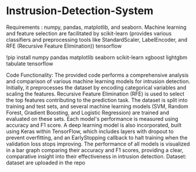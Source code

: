 # Instrusion-Detection-System
Requirements :
numpy, 
pandas,
matplotlib, and seaborn. 
Machine learning and feature selection are facilitated by 
scikit-learn (provides various classifiers and preprocessing tools like StandardScaler, LabelEncoder, and RFE (Recursive Feature Elimination)) 
tensorflow

!pip install numpy pandas matplotlib seaborn scikit-learn xgboost lightgbm tabulate tensorflow

Code Functionality:
The provided code performs a comprehensive analysis and comparison of various machine learning models for intrusion detection. Initially, it preprocesses the dataset by encoding categorical variables and scaling the features. Recursive Feature Elimination (RFE) is used to select the top features contributing to the prediction task. The dataset is split into training and test sets, and several machine learning models (SVM, Random Forest, Gradient Boosting, and Logistic Regression) are trained and evaluated on these sets. Each model's performance is measured using accuracy and F1 score. A deep learning model is also incorporated, built using Keras within TensorFlow, which includes layers with dropout to prevent overfitting, and an EarlyStopping callback to halt training when the validation loss stops improving. The performance of all models is visualized in a bar graph comparing their accuracy and F1 scores, providing a clear, comparative insight into their effectiveness in intrusion detection.
Dataset: dataset are uploaded in the repo
